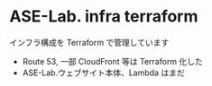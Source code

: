 # ASE-Lab. infra terraform

インフラ構成を Terraform で管理しています

- Route 53, 一部 CloudFront 等は Terraform 化した
- ASE-Lab.ウェブサイト本体、Lambda はまだ
